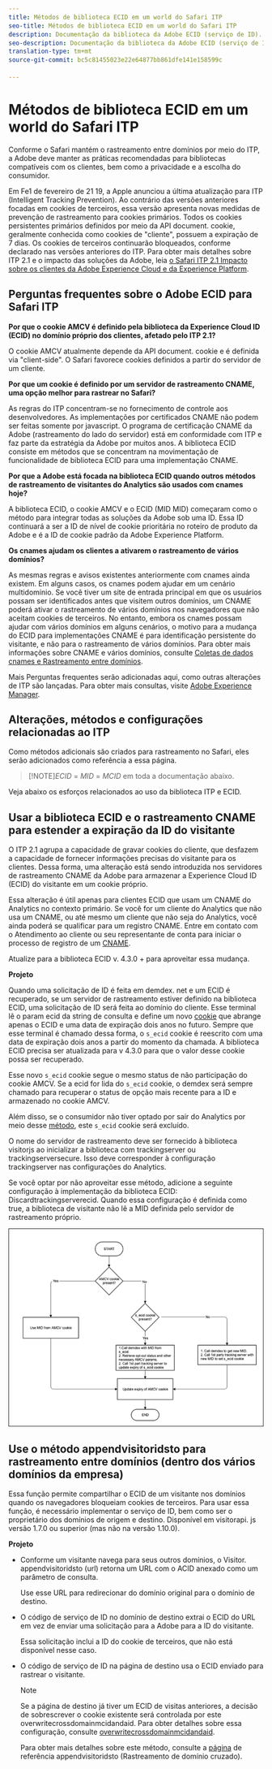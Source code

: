 ```yaml
---
title: Métodos de biblioteca ECID em um world do Safari ITP
seo-title: Métodos de biblioteca ECID em um world do Safari ITP
description: Documentação da biblioteca da Adobe ECID (serviço de ID).
seo-description: Documentação da biblioteca da Adobe ECID (serviço de ID).
translation-type: tm+mt
source-git-commit: bc5c81455023e22e64877bb861dfe141e158599c

---
```



# Métodos de biblioteca ECID em um world do Safari ITP

Conforme o Safari mantém o rastreamento entre domínios por meio do ITP, a Adobe deve manter as práticas recomendadas para bibliotecas compatíveis com os clientes, bem como a privacidade e a escolha do consumidor.

Em Fe1 de fevereiro de 21 19, a Apple anunciou a última atualização para ITP (Intelligent Tracking Prevention). Ao contrário das versões anteriores focadas em cookies de terceiros, essa versão apresenta novas medidas de prevenção de rastreamento para cookies primários. Todos os cookies persistentes primários definidos por meio da API document. cookie, geralmente conhecida como cookies de &quot;cliente&quot;, possuem a expiração de 7 dias. Os cookies de terceiros continuarão bloqueados, conforme declarado nas versões anteriores do ITP. Para obter mais detalhes sobre ITP 2.1 e o impacto das soluções da Adobe, leia [o Safari ITP 2.1 Impacto sobre os clientes da Adobe Experience Cloud e da Experience Platform](https://medium.com/adobetech/safari-itp-2-1-impact-on-adobe-experience-cloud-customers-9439cecb55ac).

## Perguntas frequentes sobre o Adobe ECID para Safari ITP

**Por que o cookie AMCV é definido pela biblioteca da Experience Cloud ID (ECID) no domínio próprio dos clientes, afetado pelo ITP 2.1?**

O cookie AMCV atualmente depende da API document. cookie e é definida via &quot;client-side&quot;. O Safari favorece cookies definidos a partir do servidor de um cliente.

**Por que um cookie é definido por um servidor de rastreamento CNAME, uma opção melhor para rastrear no Safari?**

As regras do ITP concentram-se no fornecimento de controle aos desenvolvedores. As implementações por certificados CNAME não podem ser feitas somente por javascript. O programa de certificação CNAME da Adobe (rastreamento do lado do servidor) está em conformidade com ITP e faz parte da estratégia da Adobe por muitos anos. A biblioteca ECID consiste em métodos que se concentram na movimentação de funcionalidade de biblioteca ECID para uma implementação CNAME.

**Por que a Adobe está focada na biblioteca ECID quando outros métodos de rastreamento de visitantes do Analytics são usados com cnames hoje?**

A biblioteca ECID, o cookie AMCV e o ECID (MID MID) começaram como o método para integrar todas as soluções da Adobe sob uma ID. Essa ID continuará a ser a ID de nível de cookie prioritária no roteiro de produto da Adobe e é a ID de cookie padrão da Adobe Experience Platform.

**Os cnames ajudam os clientes a ativarem o rastreamento de vários domínios?**

As mesmas regras e avisos existentes anteriormente com cnames ainda existem. Em alguns casos, os cnames podem ajudar em um cenário multidomínio. Se você tiver um site de entrada principal em que os usuários possam ser identificados antes que visitem outros domínios, um CNAME poderá ativar o rastreamento de vários domínios nos navegadores que não aceitam cookies de terceiros. No entanto, embora os cnames possam ajudar com vários domínios em alguns cenários, o motivo para a mudança do ECID para implementações CNAME é para identificação persistente do visitante, e não para o rastreamento de vários domínios. Para obter mais informações sobre CNAME e vários domínios, consulte [Coletas de dados cnames e Rastreamento entre domínios](/help/reference/analytics-reference/cname.md).

Mais Perguntas frequentes serão adicionadas aqui, como outras alterações de ITP são lançadas. Para obter mais consultas, visite [Adobe Experience Manager](https://experienceleague.adobe.com/#recommended/solutions/analytics).

## Alterações, métodos e configurações relacionadas ao ITP

Como métodos adicionais são criados para rastreamento no Safari, eles serão adicionados como referência a essa página.

>[!NOTE]*ECID* = *MID* = *MCID* em toda a documentação abaixo.

Veja abaixo os esforços relacionados ao uso da biblioteca ITP e ECID.

## Usar a biblioteca ECID e o rastreamento CNAME para estender a expiração da ID do visitante

O ITP 2.1 agrupa a capacidade de gravar cookies do cliente, que desfazem a capacidade de fornecer informações precisas do visitante para os clientes. Dessa forma, uma alteração está sendo introduzida nos servidores de rastreamento CNAME da Adobe para armazenar a Experience Cloud ID (ECID) do visitante em um cookie próprio.

Essa alteração é útil apenas para clientes ECID que usam um CNAME do Analytics no contexto primário. Se você for um cliente do Analytics que não usa um CNAME, ou até mesmo um cliente que não seja do Analytics, você ainda poderá se qualificar para um registro CNAME. Entre em contato com o Atendimento ao cliente ou seu representante de conta para iniciar o processo de registro de um [CNAME](https://marketing.adobe.com/resources/help/en_US/whitepapers/first_party_cookies/adobe_managed_cert_pgm.html).

Atualize para a biblioteca ECID v. 4.3.0 + para aproveitar essa mudança.

**Projeto**

Quando uma solicitação de ID é feita em demdex. net e um ECID é recuperado, se um servidor de rastreamento estiver definido na biblioteca ECID, uma solicitação de ID será feita ao domínio do cliente. Esse terminal lê o param ecid da string de consulta e define um novo [cookie](/help/introduction/cookies.md) que abrange apenas o ECID e uma data de expiração dois anos no futuro. Sempre que esse terminal é chamado dessa forma, o `s_ecid` cookie é reescrito com uma data de expiração dois anos a partir do momento da chamada. A biblioteca ECID precisa ser atualizada para v 4.3.0 para que o valor desse cookie possa ser recuperado.

Esse novo `s_ecid` cookie segue o mesmo status de não participação do cookie AMCV. Se a ecid for lida do `s_ecid` cookie, o demdex será sempre chamado para recuperar o status de opção mais recente para a ID e armazenado no cookie AMCV.

Além disso, se o consumidor não tiver optado por sair do Analytics por meio desse [método](https://marketing.adobe.com/resources/help/en_US/sc/implement/opt_out_link.html), este `s_ecid` cookie será excluído.

O nome do servidor de rastreamento deve ser fornecido à biblioteca visitorjs ao inicializar a biblioteca com trackingserver ou trackingserversecure. Isso deve corresponder à configuração trackingserver nas configurações do Analytics.

Se você optar por não aproveitar esse método, adicione a seguinte configuração à implementação da biblioteca ECID: Discardtrackingserverecid. Quando essa configuração é definida como true, a biblioteca de visitante não lê a MID definida pelo servidor de rastreamento próprio.

![](assets/itp-proposal-v1.png)

## Use o método appendvisitoridsto para rastreamento entre domínios (dentro dos vários domínios da empresa)

Essa função permite compartilhar o ECID de um visitante nos domínios quando os navegadores bloqueiam cookies de terceiros. Para usar essa função, é necessário implementar o serviço de ID, bem como ser o proprietário dos domínios de origem e destino. Disponível em visitorapi. js versão 1.7.0 ou superior (mas não na versão 1.10.0).

**Projeto**

* Conforme um visitante navega para seus outros domínios, o Visitor. appendvisitoridsto (url) retorna um URL com o ACID anexado como um parâmetro de consulta.

   Use esse URL para redirecionar do domínio original para o domínio de destino.

* O código de serviço de ID no domínio de destino extrai o ECID do URL em vez de enviar uma solicitação para a Adobe para a ID do visitante.

   Essa solicitação inclui a ID do cookie de terceiros, que não está disponível nesse caso.

* O código de serviço de ID na página de destino usa o ECID enviado para rastrear o visitante.

   >[!NOTE]
   >Se a página de destino já tiver um ECID de visitas anteriores, a decisão de sobrescrever o cookie existente será controlada por este overwritecrossdomainmcidandaid. Para obter detalhes sobre essa configuração, consulte [overwritecrossdomainmcidandaid](/help/library/function-vars/overwrite-visitor-id.md).
   >
   >Para obter mais detalhes sobre este método, consulte a [página](/help/library/get-set/appendvisitorid.md) de referência appendvisitoridsto (Rastreamento de domínio cruzado).
